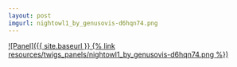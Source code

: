 ```yaml
---
layout: post
imgurl: nightowl1_by_genusovis-d6hqn74.png
---
```


[![Panel]({{ site.baseurl }} {% link resources/twigs_panels/nightowl1_by_genusovis-d6hqn74.png %})]({{page.previous.url}}#panel)